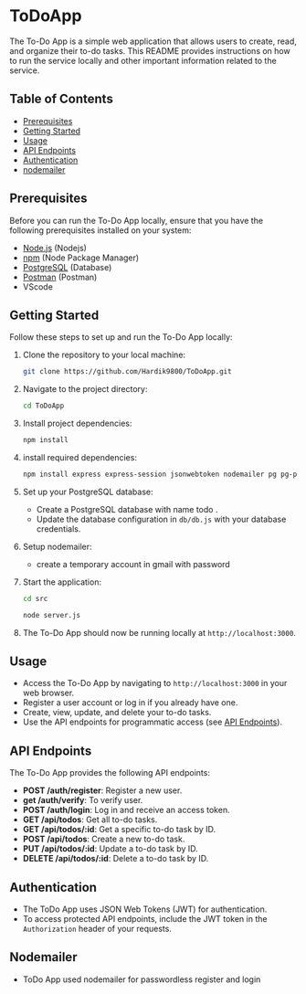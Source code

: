 # ToDoApp
The To-Do App is a simple web application that allows users to create, read, and organize their to-do tasks. This README provides instructions on how to run the service locally and other important information related to the service.

## Table of Contents

- [Prerequisites](#prerequisites)
- [Getting Started](#getting-started)
- [Usage](#usage)
- [API Endpoints](#api-endpoints)
- [Authentication](#authentication)
- [nodemailer](#nodemailer)
   

## Prerequisites

Before you can run the To-Do App locally, ensure that you have the following prerequisites installed on your system:

- [Node.js](https://nodejs.org/) (Nodejs)
- [npm](https://www.npmjs.com/) (Node Package Manager)
- [PostgreSQL](https://www.postgresql.org/) (Database)
- [Postman](https://www.postman.com/) (Postman)
- VScode


## Getting Started

Follow these steps to set up and run the To-Do App locally:

1. Clone the repository to your local machine:

   ```bash
   git clone https://github.com/Hardik9800/ToDoApp.git
   ```

2. Navigate to the project directory:

   ```bash
   cd ToDoApp
   ```

3. Install project dependencies:

   ```bash
   npm install
   ```
4. install required dependencies:

   ```bash
   npm install express express-session jsonwebtoken nodemailer pg pg-promise
   ```
   
5. Set up your PostgreSQL database:
   - Create a PostgreSQL database with name todo .
   - Update the database configuration in `db/db.js` with your database credentials.
     
6. Setup nodemailer:
   - create a temporary account in gmail with password

7. Start the application:

   ```bash
   cd src
   ```

   ```bash
   node server.js
   ```
8. The To-Do App should now be running locally at `http://localhost:3000`.

## Usage

- Access the To-Do App by navigating to `http://localhost:3000` in your web browser.
- Register a user account or log in if you already have one.
- Create, view, update, and delete your to-do tasks.
- Use the API endpoints for programmatic access (see [API Endpoints](#api-endpoints)).

## API Endpoints

The To-Do App provides the following API endpoints:

- **POST /auth/register**: Register a new user.
- **get /auth/verify**: To verify user.
- **POST /auth/login**: Log in and receive an access token.
- **GET /api/todos**: Get all to-do tasks.
- **GET /api/todos/:id**: Get a specific to-do task by ID.
- **POST /api/todos**: Create a new to-do task.
- **PUT /api/todos/:id**: Update a to-do task by ID.
- **DELETE /api/todos/:id**: Delete a to-do task by ID.

## Authentication

- The ToDo App uses JSON Web Tokens (JWT) for authentication.
- To access protected API endpoints, include the JWT token in the `Authorization` header of your requests.

## Nodemailer

- ToDo App used nodemailer for passwordless register and login



